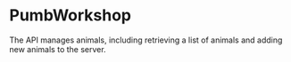# PumbWorkshop
The API manages animals, including retrieving a list of animals and adding new animals to the server.
